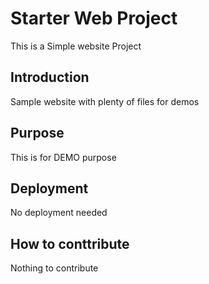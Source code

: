 # Starter Web Project

This is a Simple website Project

## Introduction

Sample website with plenty of files for demos

## Purpose

This is for DEMO purpose

## Deployment

No deployment needed

## How to conttribute

Nothing to contribute
